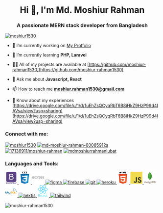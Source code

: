 <h1 align="center">Hi 👋, I'm Md. Moshiur Rahman</h1>
<h3 align="center">A passionate MERN stack developer from Bangladesh</h3>

<p align="left"> <a href="https://twitter.com/moshiur1530" target="blank"><img src="https://img.shields.io/twitter/follow/moshiur1530?logo=twitter&style=for-the-badge" alt="moshiur1530" /></a> </p>

- 🔭 I’m currently working on [My Protfolio](https://moshiur.netlify.app/)

- 🌱 I’m currently learning **PHP, Laravel**

- 👨‍💻 All of my projects are available at [https://github.com/moshiur-rahman1530](https://github.com/moshiur-rahman1530)

- 💬 Ask me about **Javascript, React**

- 📫 How to reach me **moshiur.rahman1530@gmail.com**

- 📄 Know about my experiences [https://drive.google.com/file/u/1/d/1uEhZsQCyqRbT6B8iHkZ9HzP99d4IAVsa/view?usp=sharing](https://drive.google.com/file/u/1/d/1uEhZsQCyqRbT6B8iHkZ9HzP99d4IAVsa/view?usp=sharing)

<h3 align="left">Connect with me:</h3>
<p align="left">
<a href="https://twitter.com/moshiur1530" target="blank"><img align="center" src="https://raw.githubusercontent.com/rahuldkjain/github-profile-readme-generator/master/src/images/icons/Social/twitter.svg" alt="moshiur1530" height="30" width="40" /></a>
<a href="https://linkedin.com/in/md-moshiur-rahman-60085912a" target="blank"><img align="center" src="https://raw.githubusercontent.com/rahuldkjain/github-profile-readme-generator/master/src/images/icons/Social/linked-in-alt.svg" alt="md-moshiur-rahman-60085912a" height="30" width="40" /></a>
<a href="https://stackoverflow.com/users/17136911/moshiur-rahman" target="blank"><img align="center" src="https://raw.githubusercontent.com/rahuldkjain/github-profile-readme-generator/master/src/images/icons/Social/stack-overflow.svg" alt="17136911/moshiur-rahman" height="30" width="40" /></a>
<a href="https://fb.com/mdmoshiurrahmaniubat" target="blank"><img align="center" src="https://raw.githubusercontent.com/rahuldkjain/github-profile-readme-generator/master/src/images/icons/Social/facebook.svg" alt="mdmoshiurrahmaniubat" height="30" width="40" /></a>
</p>

<h3 align="left">Languages and Tools:</h3>
<p align="left"> <a href="https://getbootstrap.com" target="_blank" rel="noreferrer"> <img src="https://raw.githubusercontent.com/devicons/devicon/master/icons/bootstrap/bootstrap-plain-wordmark.svg" alt="bootstrap" width="40" height="40"/> </a> <a href="https://www.w3schools.com/css/" target="_blank" rel="noreferrer"> <img src="https://raw.githubusercontent.com/devicons/devicon/master/icons/css3/css3-original-wordmark.svg" alt="css3" width="40" height="40"/> </a> <a href="https://expressjs.com" target="_blank" rel="noreferrer"> <img src="https://raw.githubusercontent.com/devicons/devicon/master/icons/express/express-original-wordmark.svg" alt="express" width="40" height="40"/> </a> <a href="https://www.figma.com/" target="_blank" rel="noreferrer"> <img src="https://www.vectorlogo.zone/logos/figma/figma-icon.svg" alt="figma" width="40" height="40"/> </a> <a href="https://firebase.google.com/" target="_blank" rel="noreferrer"> <img src="https://www.vectorlogo.zone/logos/firebase/firebase-icon.svg" alt="firebase" width="40" height="40"/> </a> <a href="https://git-scm.com/" target="_blank" rel="noreferrer"> <img src="https://www.vectorlogo.zone/logos/git-scm/git-scm-icon.svg" alt="git" width="40" height="40"/> </a> <a href="https://heroku.com" target="_blank" rel="noreferrer"> <img src="https://www.vectorlogo.zone/logos/heroku/heroku-icon.svg" alt="heroku" width="40" height="40"/> </a> <a href="https://www.w3.org/html/" target="_blank" rel="noreferrer"> <img src="https://raw.githubusercontent.com/devicons/devicon/master/icons/html5/html5-original-wordmark.svg" alt="html5" width="40" height="40"/> </a> <a href="https://developer.mozilla.org/en-US/docs/Web/JavaScript" target="_blank" rel="noreferrer"> <img src="https://raw.githubusercontent.com/devicons/devicon/master/icons/javascript/javascript-original.svg" alt="javascript" width="40" height="40"/> </a> <a href="https://www.mongodb.com/" target="_blank" rel="noreferrer"> <img src="https://raw.githubusercontent.com/devicons/devicon/master/icons/mongodb/mongodb-original-wordmark.svg" alt="mongodb" width="40" height="40"/> </a> <a href="https://www.mysql.com/" target="_blank" rel="noreferrer"> <img src="https://raw.githubusercontent.com/devicons/devicon/master/icons/mysql/mysql-original-wordmark.svg" alt="mysql" width="40" height="40"/> </a> <a href="https://nextjs.org/" target="_blank" rel="noreferrer"> <img src="https://cdn.worldvectorlogo.com/logos/nextjs-2.svg" alt="nextjs" width="40" height="40"/> </a> <a href="https://reactjs.org/" target="_blank" rel="noreferrer"> <img src="https://raw.githubusercontent.com/devicons/devicon/master/icons/react/react-original-wordmark.svg" alt="react" width="40" height="40"/> </a> <a href="https://tailwindcss.com/" target="_blank" rel="noreferrer"> <img src="https://www.vectorlogo.zone/logos/tailwindcss/tailwindcss-icon.svg" alt="tailwind" width="40" height="40"/> </a> </p>

<p><img align="center" src="https://github-readme-stats.vercel.app/api/top-langs?username=moshiur-rahman1530&show_icons=true&locale=en&layout=compact" alt="moshiur-rahman1530" /></p>
